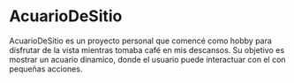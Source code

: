 # AcuarioDeSitio
AcuarioDeSitio es un proyecto personal que comencé como hobby para disfrutar de la vista mientras tomaba café en mis descansos. Su objetivo es mostrar un acuario dinamico, donde el usuario puede interactuar con el con pequeñas acciones.
